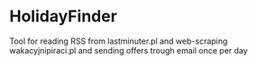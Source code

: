 # HolidayFinder
Tool for reading RSS from lastminuter.pl and web-scraping wakacyjnipiraci.pl and sending offers trough email once per day